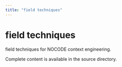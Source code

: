 ```yaml
---
title: "field techniques"
---
```


# field techniques

field techniques for NOCODE context engineering.

Complete content is available in the source directory.

